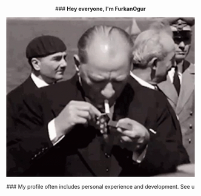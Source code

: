 <p align="center">
   ### <strong> Hey everyone, I'm FurkanOgur</strong>
</p>
<p align="center">
   <img src="https://github.com/furkanogur/furkanogur/blob/main/atam.gif"/>
</p>
<p align="center">
### My profile often includes personal experience and development. See u
</p>
<!--
### Kullandığım Oyun Platformları
<br>
<span>&nbsp;&nbsp;&nbsp;&nbsp;&nbsp;</span><a href=" " target="blank"><img align="center" src="https://github.com/furkanogr/furkanogr/blob/main/Game%20Icons/Epic.png" height="30" /></a> 
<span>&nbsp;&nbsp;&nbsp;</span><a href=" " target="blank"><img align="center" src="https://github.com/furkanogr/furkanogr/blob/main/Game%20Icons/LoL.png" height="30" /></a>
<span>&nbsp;&nbsp;&nbsp;</span><a href=" " target="blank"><img align="center" src="https://github.com/furkanogr/furkanogr/blob/main/Game%20Icons/Xbox.png" height="30" /></a> 
<span>&nbsp;&nbsp;&nbsp;</span><a href="" target="blank"><img align="center" src="https://github.com/furkanogr/furkanogr/blob/main/Game%20Icons/Steam.png" height="30" /></a>
-->

<!--
**furkanogr/furkanogr** is a ✨ _special_ ✨ repository because its `README.md` (this file) appears on your GitHub profile.

Here are some ideas to get you started:

- 🔭 I’m currently working on ...
- 🌱 I’m currently learning ...
- 👯 I’m looking to collaborate on ...
- 🤔 I’m looking for help with ...
- 💬 Ask me about ...
- 📫 How to reach me: ...
- 😄 Pronouns: ...
- ⚡ Fun fact: ...
-->
